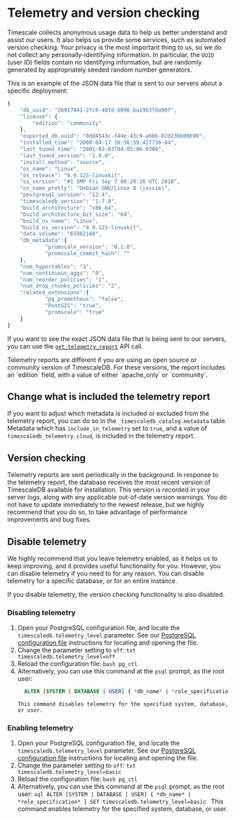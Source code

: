 # Telemetry and version checking
Timescale collects anonymous usage data to help us better understand and assist
our users. It also helps us provide some services, such as automated version
checking. Your privacy is the most important thing to us, so we do not collect
any personally-identifying information. In particular, the `UUID` (user ID)
fields contain no identifying information, but are randomly generated by
appropriately seeded random number generators.

This is an example of the JSON data file that is sent to our servers about a
specific deployment:

```javascript
{
	"db_uuid": "26917841-2fc0-48fd-b096-ba19b3fda98f",
	"license": {
		"edition": "community"
	},
	"exported_db_uuid": "8dd4543c-f44e-43c9-a666-02d23bb09b90",
	"installed_time": "2000-04-17 10:56:59.427738-04",
	"last_tuned_time": "2001-02-03T04:05:06-0300",
	"last_tuned_version": "1.0.0",
	"install_method": "source",
	"os_name": "Linux",
	"os_release": "4.9.125-linuxkit",
	"os_version": "#1 SMP Fri Sep 7 08:20:28 UTC 2018",
	"os_name_pretty": "Debian GNU/Linux 8 (jessie)",
	"postgresql_version": "12.4",
	"timescaledb_version": "1.7.0",
	"build_architecture": "x86_64",
	"build_architecture_bit_size": "64",
	"build_os_name": "Linux",
	"build_os_version": "4.9.125-linuxkit",
	"data_volume": "65982148",
	"db_metadata":{
			"promscale_version": "0.1.0",
			"promscale_commit_hash": ""
    },
	"num_hypertables": "3",
	"num_continuous_aggs": "0",
	"num_reorder_policies": "1",
	"num_drop_chunks_policies": "2",
	"related_extensions":{
			"pg_prometheus": "false",
			"PostGIS": "true",
			"promscale": "true"
    }
}
```

If you want to see the exact JSON data file that is being sent to our servers,
you can use the [`get_telemetry_report`][get_telemetry_report] API call.

<highlight type="note">
Telemetry reports are different if you are using an open source or community
version of TimescaleDB. For these versions, the report includes an `edition`
field, with a value of either `apache_only` or `community`.
</highlight>

## Change what is included the telemetry report
If you want to adjust which metadata is included or excluded from the telemetry
report, you can do so in the `_timescaledb_catalog.metadata` table. Metadata
which has `include_in_telemetry` set to `true`, and a value of
`timescaledb_telemetry.cloud`, is included in the telemetry report.

## Version checking
Telemetry reports are sent periodically in the background. In response to the
telemetry report, the database receives the most recent version of TimescaleDB
available for installation. This version is recorded in your server logs, along
with any applicable out-of-date version warnings. You do not have to update
immediately to the newest release, but we highly recommend that you do so, to
take advantage of performance improvements and bug fixes.

## Disable telemetry
We highly recommend that you leave telemetry enabled, as it helps us to keep
improving, and it provides useful functionality for you. However, you can
disable telemetry if you need to for any reason. You can disable telemetry for a
specific database, or for an entire instance.

<highlight type="important">
If you disable telemetry, the version checking functionality is also disabled.
</highlight>

<procedure>

### Disabling telemetry
1.  Open your PostgreSQL configuration file, and locate
		the `timescaledb.telemetry_level` parameter. See our
		[PostgreSQL configuration file][postgres-config] instructions for locating
		and opening the file.
1. 	Change the parameter setting to `off`:
		```txt
	  timescaledb.telemetry_level=off
	 	```
1. 	Reload the configuration file:
		```bash
		pg_ctl
		```
1. 	Alternatively, you can use this command at the `psql` prompt, as the root
		user:
	  ```sql
		ALTER [SYSTEM | DATABASE | USER] { *db_name* | *role_specification* } SET timescaledb.telemetry_level=off
	  ```
	 	This command disables telemetry for the specified system, database, or user.

</procedure>

<procedure>

### Enabling telemetry
1. 	Open your PostgreSQL configuration file, and locate
		the `timescaledb.telemetry_level` parameter. See our
		[PostgreSQL configuration file][postgres-config] instructions for locating
		and opening the file.
1. 	Change the parameter setting to `off`:
		```txt
		timescaledb.telemetry_level=basic
		```
1. 	Reload the configuration file:
		```bash
		pg_ctl
		```
1. 	Alternatively, you can use this command at the `psql` prompt, as the root
		user:
		```sql
		ALTER [SYSTEM | DATABASE | USER] { *db_name* | *role_specification* } SET timescaledb.telemetry_level=basic
		```
		This command enables telemetry for the specified system, database, or user.

</procedure>

[get_telemetry_report]: /api/:currentVersion:/administration/get_telemetry_report 
[postgres-config]: /how-to-guides/configuration/postgres-config
